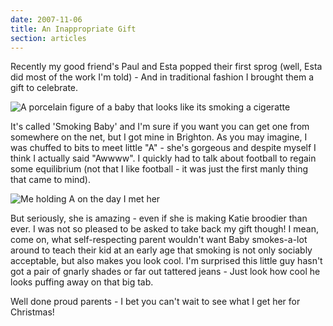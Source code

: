 ```yaml
---
date: 2007-11-06
title: An Inappropriate Gift
section: articles
---
```

Recently my good friend's Paul and Esta popped their first sprog (well, Esta did most of the work I'm told) - And in traditional fashion I brought them a gift to celebrate. 

![A porcelain figure of a baby that looks like its smoking a cigeratte](1890223951_b96fd56980_o.jpg)

It's called 'Smoking Baby' and I'm sure if you want you can get one from somewhere on the net, but I got mine in Brighton. As you may imagine, I was chuffed to bits to meet little "A" - she's gorgeous and despite myself I think I actually said "Awwww". I quickly had to talk about football to regain some equilibrium (not that I like football - it was just the first manly thing that came to mind).

![Me holding A on the day I met her](1798830018_93c0be6e2b_o.jpg)

But seriously, she is amazing - even if she is making Katie broodier than ever. I was not so pleased to be asked to take back my gift though! I mean, come on, what self-respecting parent wouldn't want Baby smokes-a-lot around to teach their kid at an early age that smoking is not only sociably acceptable, but also makes you look cool. I'm surprised this little guy hasn't got a pair of gnarly shades or far out tattered jeans - Just look how cool he looks puffing away on that big tab. 

Well done proud parents - I bet you can't wait to see what I get her for Christmas!